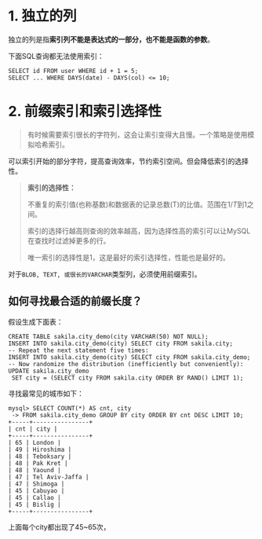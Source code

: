# 1. 独立的列

独立的列是指**索引列不能是表达式的一部分，也不能是函数的参数**。

下面SQL查询都无法使用索引：

```mysql
SELECT id FROM user WHERE id + 1 = 5;
SELECT ... WHERE DAYS(date) - DAYS(col) <= 10;
```

# 2. 前缀索引和索引选择性

> 有时候需要索引很长的字符列，这会让索引变得大且慢。一个策略是使用模拟哈希索引。

可以索引开始的部分字符，提高查询效率，节约索引空间。但会降低索引的选择性。

> **索引的选择性：**
>
> 不重复的索引值(也称基数)和数据表的记录总数(T)的比值。范围在$1/T$到$1$​之间。
>
> 索引的选择行越高则查询的效率越高，因为选择性高的索引可以让MySQL在查找时过滤掉更多的行。
>
> 唯一索引的选择性是1，这是最好的索引选择性，性能也是最好的。

对于`BLOB, TEXT, 或很长的VARCHAR`类型列，必须使用前缀索引。

## 如何寻找最合适的前缀长度？

假设生成下面表：

```mysql
CREATE TABLE sakila.city_demo(city VARCHAR(50) NOT NULL);
INSERT INTO sakila.city_demo(city) SELECT city FROM sakila.city;
-- Repeat the next statement five times:
INSERT INTO sakila.city_demo(city) SELECT city FROM sakila.city_demo;
-- Now randomize the distribution (inefficiently but conveniently):
UPDATE sakila.city_demo
 SET city = (SELECT city FROM sakila.city ORDER BY RAND() LIMIT 1);
```

寻找最常见的城市如下：

```mysql
mysql> SELECT COUNT(*) AS cnt, city
 -> FROM sakila.city_demo GROUP BY city ORDER BY cnt DESC LIMIT 10;
+-----+----------------+
| cnt | city |
+-----+----------------+
| 65 | London |
| 49 | Hiroshima |
| 48 | Teboksary |
| 48 | Pak Kret |
| 48 | Yaound |
| 47 | Tel Aviv-Jaffa |
| 47 | Shimoga |
| 45 | Cabuyao |
| 45 | Callao |
| 45 | Bislig |
+-----+----------------+
```

上面每个city都出现了45~65次，